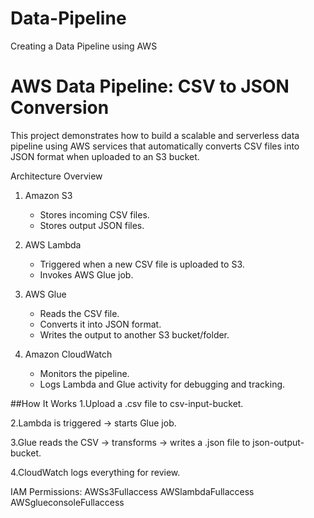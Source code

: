 # Data-Pipeline
Creating a Data Pipeline using AWS
# AWS Data Pipeline: CSV to JSON Conversion

This project demonstrates how to build a scalable and serverless data pipeline using AWS services that automatically converts CSV files into JSON format when uploaded to an S3 bucket.



 Architecture Overview

1. Amazon S3
   - Stores incoming CSV files.
   - Stores output JSON files.

2. AWS Lambda  
   - Triggered when a new CSV file is uploaded to S3.
   - Invokes AWS Glue job.

3. AWS Glue 
   - Reads the CSV file.
   - Converts it into JSON format.
   - Writes the output to another S3 bucket/folder.

4. Amazon CloudWatch 
   - Monitors the pipeline.
   - Logs Lambda and Glue activity for debugging and tracking.

 ##How It Works
1.Upload a .csv file to csv-input-bucket.

2.Lambda is triggered → starts Glue job.

3.Glue reads the CSV → transforms → writes a .json file to json-output-bucket.

4.CloudWatch logs everything for review.


IAM Permissions:
AWSs3Fullaccess
AWSlambdaFullaccess
AWSglueconsoleFullaccess




